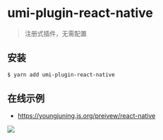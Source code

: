 # umi-plugin-react-native

> 注册式插件，无需配置

## 安装

```sh
$ yarn add umi-plugin-react-native
```

##  在线示例

- https://youngjuning.js.org/preivew/react-native

![](https://i.loli.net/2021/01/08/HbaNEYrqzCKMDtI.png)
